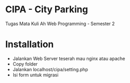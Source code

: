 
# CIPA - City Parking

Tugas Mata Kuli Ah Web Programming - Semester 2


# Installation

- Jalankan Web Server teserah mau nginx atau apache
- Copy folder
- Jalankan localhost/cipa/setting.php
- Isi form untuk migrasi


